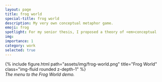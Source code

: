 ```yaml
---
layout: page
title: frog world
special-title: frog world
description: My very own conceptual metaphor game.
emoji: frog
spotlight: For my senior thesis, I proposed a theory of <em>conceptual metaphor games</em> for accessible mathematics education. You can read my thesis <a href='/thesis'>here</a>. On a computer, you can also play the <a href='frog'>Frog World demo</a>, my very own conceptual metaphor game.
img: 
importance: 1
category: work
selected: true
---
```


<div class="row justify-content-sm-center">
    {% include figure.html path="assets/img/frog-world.png" title="Frog World" class="img-fluid rounded z-depth-1" %}
<div class="caption">
    <em>The menu to the Frog World demo.</em>
</div>